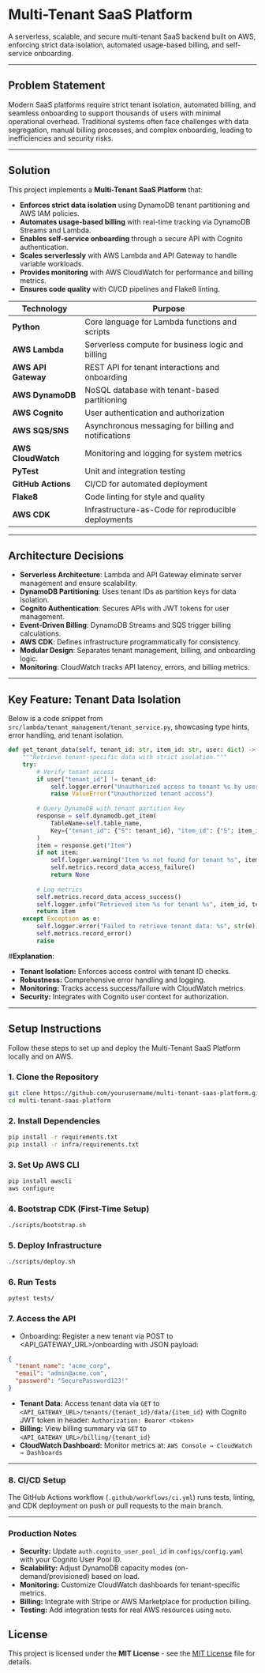# Multi-Tenant SaaS Platform

A serverless, scalable, and secure multi-tenant SaaS backend built on AWS, enforcing strict data isolation, automated usage-based billing, and self-service onboarding.

---

## Problem Statement
Modern SaaS platforms require strict tenant isolation, automated billing, and seamless onboarding to support thousands of users with minimal operational overhead. Traditional systems often face challenges with data segregation, manual billing processes, and complex onboarding, leading to inefficiencies and security risks.

---

## Solution

This project implements a **Multi-Tenant SaaS Platform** that:

- **Enforces strict data isolation** using DynamoDB tenant partitioning and AWS IAM policies.
- **Automates usage-based billing** with real-time tracking via DynamoDB Streams and Lambda.
- **Enables self-service onboarding** through a secure API with Cognito authentication.
- **Scales serverlessly** with AWS Lambda and API Gateway to handle variable workloads.
- **Provides monitoring** with AWS CloudWatch for performance and billing metrics.
- **Ensures code quality** with CI/CD pipelines and Flake8 linting.

| Technology | Purpose |
|-------------|----------|
| **Python** | Core language for Lambda functions and scripts |
| **AWS Lambda** | Serverless compute for business logic and billing |
| **AWS API Gateway** | REST API for tenant interactions and onboarding |
| **AWS DynamoDB** | NoSQL database with tenant-based partitioning |
| **AWS Cognito** | User authentication and authorization |
| **AWS SQS/SNS** | Asynchronous messaging for billing and notifications |
| **AWS CloudWatch** | Monitoring and logging for system metrics |
| **PyTest** | Unit and integration testing |
| **GitHub Actions** | CI/CD for automated deployment |
| **Flake8** | Code linting for style and quality |
| **AWS CDK** | Infrastructure-as-Code for reproducible deployments |

---

## Architecture Decisions

- **Serverless Architecture**: Lambda and API Gateway eliminate server management and ensure scalability.
- **DynamoDB Partitioning**: Uses tenant IDs as partition keys for data isolation.
- **Cognito Authentication**: Secures APIs with JWT tokens for user management.
- **Event-Driven Billing**: DynamoDB Streams and SQS trigger billing calculations.
- **AWS CDK**: Defines infrastructure programmatically for consistency.
- **Modular Design**: Separates tenant management, billing, and onboarding logic.
- **Monitoring**: CloudWatch tracks API latency, errors, and billing metrics.

---

## Key Feature: Tenant Data Isolation

Below is a code snippet from `src/lambda/tenant_management/tenant_service.py`, showcasing type hints, error handling, and tenant isolation.

```python
def get_tenant_data(self, tenant_id: str, item_id: str, user: dict) -> Optional[dict]:
    """Retrieve tenant-specific data with strict isolation."""
    try:
        # Verify tenant access
        if user["tenant_id"] != tenant_id:
            self.logger.error("Unauthorized access to tenant %s by user %s", tenant_id, user["sub"])
            raise ValueError("Unauthorized tenant access")
        
        # Query DynamoDB with tenant partition key
        response = self.dynamodb.get_item(
            TableName=self.table_name,
            Key={"tenant_id": {"S": tenant_id}, "item_id": {"S": item_id}}
        )
        item = response.get("Item")
        if not item:
            self.logger.warning("Item %s not found for tenant %s", item_id, tenant_id)
            self.metrics.record_data_access_failure()
            return None
        
        # Log metrics
        self.metrics.record_data_access_success()
        self.logger.info("Retrieved item %s for tenant %s", item_id, tenant_id)
        return item
    except Exception as e:
        self.logger.error("Failed to retrieve tenant data: %s", str(e))
        self.metrics.record_error()
        raise
```

#**Explanation**:
- **Tenant Isolation:** Enforces access control with tenant ID checks.  
- **Robustness:** Comprehensive error handling and logging.  
- **Monitoring:** Tracks access success/failure with CloudWatch metrics.  
- **Security:** Integrates with Cognito user context for authorization.

---

## Setup Instructions

Follow these steps to set up and deploy the Multi-Tenant SaaS Platform locally and on AWS.

### 1. Clone the Repository
```bash
git clone https://github.com/yourusername/multi-tenant-saas-platform.git
cd multi-tenant-saas-platform
```

### 2. Install Dependencies
```bash
pip install -r requirements.txt
pip install -r infra/requirements.txt
```

### 3. Set Up AWS CLI
```bash
pip install awscli
aws configure
```

### 4. Bootstrap CDK (First-Time Setup)
```bash
./scripts/bootstrap.sh
```

### 5. Deploy Infrastructure
```bash
./scripts/deploy.sh
```

### 6. Run Tests
```bash
pytest tests/
```

### 7. Access the API
- Onboarding: Register a new tenant via POST to <API_GATEWAY_URL>/onboarding with JSON payload:
```json
{
  "tenant_name": "acme_corp",
  "email": "admin@acme.com",
  "password": "SecurePassword123!"
}
```

-  **Tenant Data:** Access tenant data via `GET` to `<API_GATEWAY_URL>/tenants/{tenant_id}/data/{item_id}` with Cognito JWT token in header: `Authorization: Bearer <token>`
-  **Billing:** View billing summary via `GET` to `<API_GATEWAY_URL>/billing/{tenant_id}`
-  **CloudWatch Dashboard:** Monitor metrics at:
`AWS Console → CloudWatch → Dashboards`

---

### 8. CI/CD Setup
The GitHub Actions workflow (`.github/workflows/ci.yml`) runs tests, linting, and CDK deployment on push or pull requests to the main branch.

---

### Production Notes

- **Security:** Update `auth.cognito_user_pool_id` in `configs/config.yaml` with your Cognito User Pool ID.
- **Scalability:** Adjust DynamoDB capacity modes (on-demand/provisioned) based on load.
- **Monitoring:** Customize CloudWatch dashboards for tenant-specific metrics.
- **Billing:** Integrate with Stripe or AWS Marketplace for production billing.
- **Testing:** Add integration tests for real AWS resources using `moto`.

## License
This project is licensed under the **MIT License** - see the [MIT License](LICENSE) file for details.

